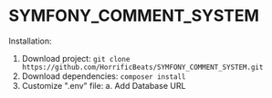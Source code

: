 # SYMFONY_COMMENT_SYSTEM

Installation:
1. Download project: `git clone https://github.com/HorrificBeats/SYMFONY_COMMENT_SYSTEM.git`
2. Download dependencies: `composer install`
3. Customize ".env" file:
  a. Add Database URL
